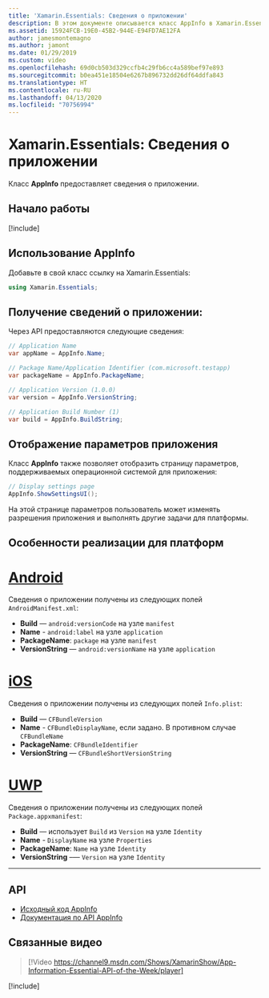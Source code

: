 ```yaml
---
title: 'Xamarin.Essentials: Сведения о приложении'
description: В этом документе описывается класс AppInfo в Xamarin.Essentials, с помощью которого можно получить сведения о вашем приложении. Например, он предоставляет имя и версию приложения.
ms.assetid: 15924FCB-19E0-45B2-944E-E94FD7AE12FA
author: jamesmontemagno
ms.author: jamont
ms.date: 01/29/2019
ms.custom: video
ms.openlocfilehash: 69d0cb503d329ccfb4c29fb6cc4a589bef97e893
ms.sourcegitcommit: b0ea451e18504e6267b896732dd26df64ddfa843
ms.translationtype: HT
ms.contentlocale: ru-RU
ms.lasthandoff: 04/13/2020
ms.locfileid: "70756994"
---
```

# <a name="xamarinessentials-app-information"></a>Xamarin.Essentials: Сведения о приложении

Класс **AppInfo** предоставляет сведения о приложении.

## <a name="get-started"></a>Начало работы

[!include[](~/essentials/includes/get-started.md)]

## <a name="using-appinfo"></a>Использование AppInfo

Добавьте в свой класс ссылку на Xamarin.Essentials:

```csharp
using Xamarin.Essentials;
```

## <a name="obtaining-application-information"></a>Получение сведений о приложении:

Через API предоставляются следующие сведения:

```csharp
// Application Name
var appName = AppInfo.Name;

// Package Name/Application Identifier (com.microsoft.testapp)
var packageName = AppInfo.PackageName;

// Application Version (1.0.0)
var version = AppInfo.VersionString;

// Application Build Number (1)
var build = AppInfo.BuildString;
```

## <a name="displaying-application-settings"></a>Отображение параметров приложения

Класс **AppInfo** также позволяет отобразить страницу параметров, поддерживаемых операционной системой для приложения:

```csharp
// Display settings page
AppInfo.ShowSettingsUI();
```

На этой странице параметров пользователь может изменять разрешения приложения и выполнять другие задачи для платформы.

## <a name="platform-implementation-specifics"></a>Особенности реализации для платформ

# <a name="android"></a>[Android](#tab/android)

Сведения о приложении получены из следующих полей `AndroidManifest.xml`:

- **Build** — `android:versionCode` на узле `manifest`
- **Name** - `android:label` на узле `application`
- **PackageName**: `package` на узле `manifest`
- **VersionString** — `android:versionName` на узле `application`

# <a name="ios"></a>[iOS](#tab/ios)

Сведения о приложении получены из следующих полей `Info.plist`:

- **Build** — `CFBundleVersion`
- **Name** - `CFBundleDisplayName`, если задано. В противном случае `CFBundleName`
- **PackageName**: `CFBundleIdentifier`
- **VersionString** — `CFBundleShortVersionString`

# <a name="uwp"></a>[UWP](#tab/uwp)

Сведения о приложении получены из следующих полей `Package.appxmanifest`:

- **Build** — использует `Build` из `Version` на узле `Identity`
- **Name** - `DisplayName` на узле `Properties`
- **PackageName**: `Name` на узле `Identity`
- **VersionString** –— `Version` на узле `Identity`

--------------

## <a name="api"></a>API

- [Исходный код AppInfo](https://github.com/xamarin/Essentials/tree/master/Xamarin.Essentials/AppInfo)
- [Документация по API AppInfo](xref:Xamarin.Essentials.AppInfo)

## <a name="related-video"></a>Связанные видео

> [!Video https://channel9.msdn.com/Shows/XamarinShow/App-Information-Essential-API-of-the-Week/player]

[!include[](~/essentials/includes/xamarin-show-essentials.md)]
